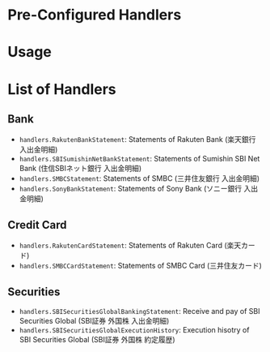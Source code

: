 Pre-Configured Handlers
=======================

# Usage

# List of Handlers

## Bank

* `handlers.RakutenBankStatement`: Statements of Rakuten Bank (楽天銀行 入出金明細)
* `handlers.SBISumishinNetBankStatement`: Statements of Sumishin SBI Net Bank (住信SBIネット銀行 入出金明細)
* `handlers.SMBCStatement`: Statements of SMBC (三井住友銀行 入出金明細)
* `handlers.SonyBankStatement`: Statements of Sony Bank (ソニー銀行 入出金明細)

## Credit Card

* `handlers.RakutenCardStatement`: Statements of Rakuten Card (楽天カード)
* `handlers.SMBCCardStatement`: Statements of SMBC Card (三井住友カード)

## Securities

* `handlers.SBISecuritiesGlobalBankingStatement`: Receive and pay of SBI Securities Global (SBI証券 外国株 入出金明細)
* `handlers.SBISecuritiesGlobalExecutionHistory`: Execution hisotry of SBI Securities Global (SBI証券 外国株 約定履歴)
